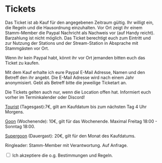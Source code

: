 # Tickets

Das Ticket ist ab Kauf für den angegebenen Zeitraum gültig. Ihr willigt ein, die Regeln und die Hausordnung einzuhalten.
Vor Ort zeigt ihr einem Stamm-Member die Paypal Nachricht als Nachweis vor (auf Handy reicht). Barzahlung ist nicht möglich. Das Ticket berechtigt euch zum Eintritt und zur Nutzung der Stations und der Stream-Station in Absprache mit Stammgästen vor Ort.

Wenn ihr kein Paypal habt, könnt ihr vor Ort jemanden bitten euch das Ticket zu kaufen.

Mit dem Kauf erhalte ich eure Paypal E-Mail Adresse, Namen und den Betreff den ihr angebt. Die E-Mail Adresse wird nach einem Jahr anonymisiert. Gebt als Betreff bitte die jeweilige Ticketart an.

Die Tickets gelten auch nur, wenn die Location offen hat. Informiert euch vorher im Terminkalender oder Discord!
 
[Tourist](https://paypal.me/madgearfgc/7EUR) (Tagesgast):7€, gilt am Kaufdatum bis zum nächsten Tag 4 Uhr Morgens.

[Goon](https://paypal.me/madgearfgc/10EUR)  (Wochenende): 10€, gilt für das Wochenende. Maximal Freitag 18:00 - Sonntag 18:00.

[Supergoon](https://paypal.me/madgearfgc/20EUR)  (Dauergast): 20€, gilt für den Monat des Kaufdatums.

Ringleader: Stamm-Member mit Verantwortung. Auf Anfrage.

<input type="checkbox" id="gelesen" onclick="gelesen()"> Ich akzeptiere die o.g. Bestimmungen und Regeln.

<p id="text" style="display:none">Zur Bezahlung auf PayPal</p>
